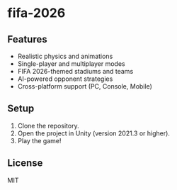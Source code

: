# fifa-2026


## Features
- Realistic physics and animations
- Single-player and multiplayer modes
- FIFA 2026-themed stadiums and teams
- AI-powered opponent strategies
- Cross-platform support (PC, Console, Mobile)

## Setup
1. Clone the repository.
2. Open the project in Unity (version 2021.3 or higher).
3. Play the game!

## License
MIT
